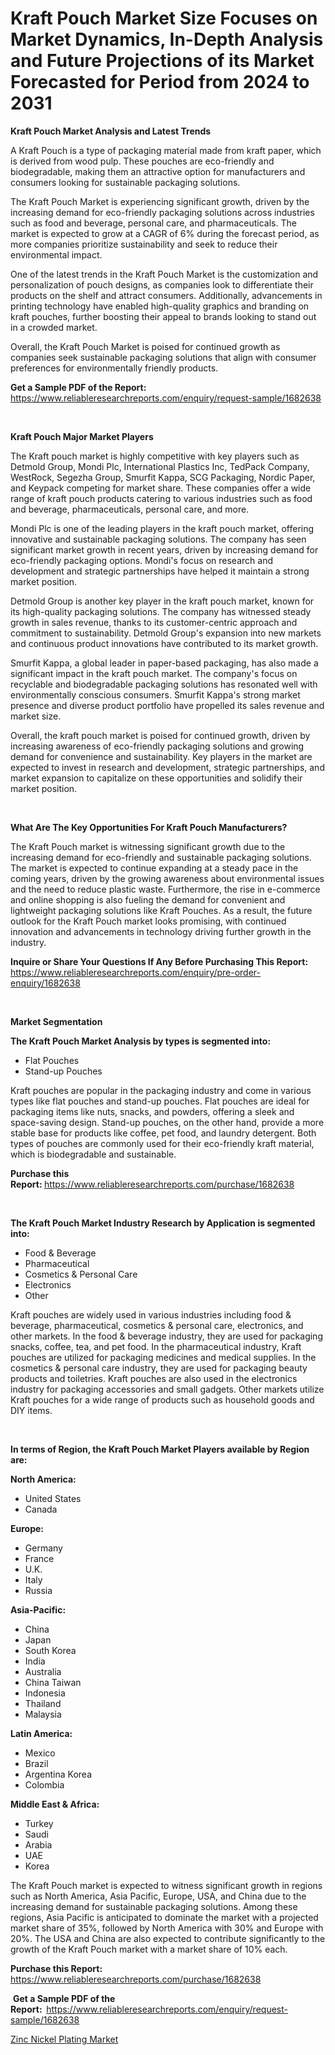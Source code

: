 <p><h1>Kraft Pouch Market Size Focuses on Market Dynamics, In-Depth Analysis and Future Projections of its Market Forecasted for Period from 2024 to 2031</h1></p><p><strong>Kraft Pouch Market Analysis and Latest Trends</strong></p>
<p><p>A Kraft Pouch is a type of packaging material made from kraft paper, which is derived from wood pulp. These pouches are eco-friendly and biodegradable, making them an attractive option for manufacturers and consumers looking for sustainable packaging solutions.</p><p>The Kraft Pouch Market is experiencing significant growth, driven by the increasing demand for eco-friendly packaging solutions across industries such as food and beverage, personal care, and pharmaceuticals. The market is expected to grow at a CAGR of 6% during the forecast period, as more companies prioritize sustainability and seek to reduce their environmental impact.</p><p>One of the latest trends in the Kraft Pouch Market is the customization and personalization of pouch designs, as companies look to differentiate their products on the shelf and attract consumers. Additionally, advancements in printing technology have enabled high-quality graphics and branding on kraft pouches, further boosting their appeal to brands looking to stand out in a crowded market.</p><p>Overall, the Kraft Pouch Market is poised for continued growth as companies seek sustainable packaging solutions that align with consumer preferences for environmentally friendly products.</p></p>
<p><strong>Get a Sample PDF of the Report:&nbsp;</strong> <a href="https://www.reliableresearchreports.com/enquiry/request-sample/1682638">https://www.reliableresearchreports.com/enquiry/request-sample/1682638</a></p>
<p>&nbsp;</p>
<p><strong>Kraft Pouch Major Market Players</strong></p>
<p><p>The Kraft pouch market is highly competitive with key players such as Detmold Group, Mondi Plc, International Plastics Inc, TedPack Company, WestRock, Segezha Group, Smurfit Kappa, SCG Packaging, Nordic Paper, and Keypack competing for market share. These companies offer a wide range of kraft pouch products catering to various industries such as food and beverage, pharmaceuticals, personal care, and more.</p><p>Mondi Plc is one of the leading players in the kraft pouch market, offering innovative and sustainable packaging solutions. The company has seen significant market growth in recent years, driven by increasing demand for eco-friendly packaging options. Mondi's focus on research and development and strategic partnerships have helped it maintain a strong market position.</p><p>Detmold Group is another key player in the kraft pouch market, known for its high-quality packaging solutions. The company has witnessed steady growth in sales revenue, thanks to its customer-centric approach and commitment to sustainability. Detmold Group's expansion into new markets and continuous product innovations have contributed to its market growth.</p><p>Smurfit Kappa, a global leader in paper-based packaging, has also made a significant impact in the kraft pouch market. The company's focus on recyclable and biodegradable packaging solutions has resonated well with environmentally conscious consumers. Smurfit Kappa's strong market presence and diverse product portfolio have propelled its sales revenue and market size.</p><p>Overall, the kraft pouch market is poised for continued growth, driven by increasing awareness of eco-friendly packaging solutions and growing demand for convenience and sustainability. Key players in the market are expected to invest in research and development, strategic partnerships, and market expansion to capitalize on these opportunities and solidify their market position.</p></p>
<p>&nbsp;</p>
<p><strong>What Are The Key Opportunities For Kraft Pouch Manufacturers?</strong></p>
<p><p>The Kraft Pouch market is witnessing significant growth due to the increasing demand for eco-friendly and sustainable packaging solutions. The market is expected to continue expanding at a steady pace in the coming years, driven by the growing awareness about environmental issues and the need to reduce plastic waste. Furthermore, the rise in e-commerce and online shopping is also fueling the demand for convenient and lightweight packaging solutions like Kraft Pouches. As a result, the future outlook for the Kraft Pouch market looks promising, with continued innovation and advancements in technology driving further growth in the industry.</p></p>
<p><strong>Inquire or Share Your Questions If Any Before Purchasing This Report:</strong> <a href="https://www.reliableresearchreports.com/enquiry/pre-order-enquiry/1682638">https://www.reliableresearchreports.com/enquiry/pre-order-enquiry/1682638</a></p>
<p>&nbsp;</p>
<p><strong>Market Segmentation</strong></p>
<p><strong>The Kraft Pouch Market Analysis by types is segmented into:</strong></p>
<p><ul><li>Flat Pouches</li><li>Stand-up Pouches</li></ul></p>
<p><p>Kraft pouches are popular in the packaging industry and come in various types like flat pouches and stand-up pouches. Flat pouches are ideal for packaging items like nuts, snacks, and powders, offering a sleek and space-saving design. Stand-up pouches, on the other hand, provide a more stable base for products like coffee, pet food, and laundry detergent. Both types of pouches are commonly used for their eco-friendly kraft material, which is biodegradable and sustainable.</p></p>
<p><strong>Purchase this Report:&nbsp;</strong><a href="https://www.reliableresearchreports.com/purchase/1682638">https://www.reliableresearchreports.com/purchase/1682638</a></p>
<p>&nbsp;</p>
<p><strong>The Kraft Pouch Market Industry Research by Application is segmented into:</strong></p>
<p><ul><li>Food & Beverage</li><li>Pharmaceutical</li><li>Cosmetics & Personal Care</li><li>Electronics</li><li>Other</li></ul></p>
<p><p>Kraft pouches are widely used in various industries including food & beverage, pharmaceutical, cosmetics & personal care, electronics, and other markets. In the food & beverage industry, they are used for packaging snacks, coffee, tea, and pet food. In the pharmaceutical industry, Kraft pouches are utilized for packaging medicines and medical supplies. In the cosmetics & personal care industry, they are used for packaging beauty products and toiletries. Kraft pouches are also used in the electronics industry for packaging accessories and small gadgets. Other markets utilize Kraft pouches for a wide range of products such as household goods and DIY items.</p></p>
<p>&nbsp;</p>
<p><strong>In terms of Region, the Kraft Pouch Market Players available by Region are:</strong></p>
<p>
    <p> <strong> North America: </strong>
        <ul>
            <li>United States</li>
            <li>Canada</li>
        </ul>
        </p> 
    <p> <strong> Europe: </strong>
        <ul>
            <li>Germany</li>
            <li>France</li>
            <li>U.K.</li>
            <li>Italy</li>
            <li>Russia</li>
        </ul>
        </p> 
    <p> <strong> Asia-Pacific: </strong>
        <ul>
            <li>China</li>
            <li>Japan</li>
            <li>South Korea</li>
            <li>India</li>
            <li>Australia</li>
            <li>China Taiwan</li>
            <li>Indonesia</li>
            <li>Thailand</li>
            <li>Malaysia</li>
        </ul>
        </p> 
    <p> <strong> Latin America: </strong>
        <ul>
            <li>Mexico</li>
            <li>Brazil</li>
            <li>Argentina Korea</li>
            <li>Colombia</li>
        </ul>
        </p> 
    <p> <strong> Middle East & Africa: </strong>
        <ul>
            <li>Turkey</li>
            <li>Saudi</li>
            <li>Arabia</li>
            <li>UAE</li>
            <li>Korea</li>
        </ul>
    </p>
    </p>
<p><p>The Kraft Pouch market is expected to witness significant growth in regions such as North America, Asia Pacific, Europe, USA, and China due to the increasing demand for sustainable packaging solutions. Among these regions, Asia Pacific is anticipated to dominate the market with a projected market share of 35%, followed by North America with 30% and Europe with 20%. The USA and China are also expected to contribute significantly to the growth of the Kraft Pouch market with a market share of 10% each.</p></p>
<p><strong>Purchase this Report: </strong><a href="https://www.reliableresearchreports.com/purchase/1682638">https://www.reliableresearchreports.com/purchase/1682638</a></p>
<p>&nbsp;<strong>Get a Sample PDF of the Report:&nbsp;&nbsp;</strong><a href="https://www.reliableresearchreports.com/enquiry/request-sample/1682638">https://www.reliableresearchreports.com/enquiry/request-sample/1682638</a></p>
<p><strong></strong></p>
<p><p><a href="https://forested-sushi-9b0.notion.site/Zinc-Nickel-Plating-Market-with-the-goal-of-estimating-the-market-size-and-future-growth-potential-o-03fa6be1098e4c0d8ff872c800aacacf">Zinc Nickel Plating Market</a></p></p>